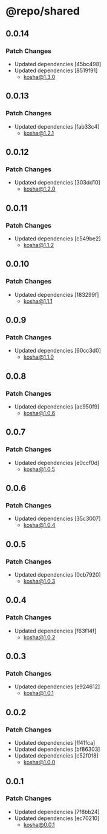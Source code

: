 # @repo/shared

## 0.0.14

### Patch Changes

- Updated dependencies [45bc498]
- Updated dependencies [8519f91]
  - kosha@1.3.0

## 0.0.13

### Patch Changes

- Updated dependencies [fab33c4]
  - kosha@1.2.1

## 0.0.12

### Patch Changes

- Updated dependencies [303dd10]
  - kosha@1.2.0

## 0.0.11

### Patch Changes

- Updated dependencies [c549be2]
  - kosha@1.1.2

## 0.0.10

### Patch Changes

- Updated dependencies [183299f]
  - kosha@1.1.1

## 0.0.9

### Patch Changes

- Updated dependencies [60cc3d0]
  - kosha@1.1.0

## 0.0.8

### Patch Changes

- Updated dependencies [ac950f9]
  - kosha@1.0.6

## 0.0.7

### Patch Changes

- Updated dependencies [e0ccf0d]
  - kosha@1.0.5

## 0.0.6

### Patch Changes

- Updated dependencies [35c3007]
  - kosha@1.0.4

## 0.0.5

### Patch Changes

- Updated dependencies [0cb7920]
  - kosha@1.0.3

## 0.0.4

### Patch Changes

- Updated dependencies [f63f14f]
  - kosha@1.0.2

## 0.0.3

### Patch Changes

- Updated dependencies [e924612]
  - kosha@1.0.1

## 0.0.2

### Patch Changes

- Updated dependencies [ff41fca]
- Updated dependencies [bf86303]
- Updated dependencies [c52f018]
  - kosha@1.0.0

## 0.0.1

### Patch Changes

- Updated dependencies [7f8bb24]
- Updated dependencies [ec70210]
  - kosha@0.0.1
